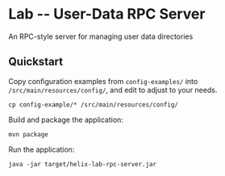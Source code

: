 # Lab -- User-Data RPC Server

An RPC-style server for managing user data directories

## Quickstart ##

Copy configuration examples from `config-examples/` into `/src/main/resources/config/`, and edit to adjust to your needs.

    cp config-example/* /src/main/resources/config/

Build and package the application:

    mvn package

Run the application:

    java -jar target/helix-lab-rpc-server.jar
